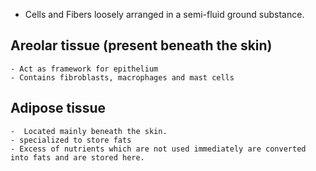 
- Cells and Fibers loosely arranged in a semi-fluid ground substance. 
## Areolar tissue (present beneath the skin)

	- Act as framework for epithelium
	- Contains fibroblasts, macrophages and mast cells
## Adipose tissue 
	-  Located mainly beneath the skin.
	- specialized to store fats
	- Excess of nutrients which are not used immediately are converted into fats and are stored here.